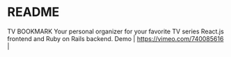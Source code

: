 # README

TV BOOKMARK
Your personal organizer for your favorite TV series
React.js frontend and Ruby on Rails backend.
Demo | https://vimeo.com/740085616 |

